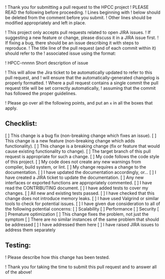 ! Thank you for submitting a pull request to the HPCC project
! PLEASE READ the following before proceeding.
! Lines beginning with ! below should be deleted from the comment before you submit.
! Other lines should be modified appropriately and left in place.

! This project only accepts pull requests related to open JIRA issues.
! If suggesting a new feature or change, please discuss it in a JIRA issue first.
! If fixing a bug, there should be an issue describing it with steps to reproduce.
! The title line of the pull request (and of each commit within it) should refer to the
! associated issue using the format:

! HPCC-nnnnn Short description of issue

! This will allow the Jira ticket to be automatically updated to refer to this pull request, and
! will ensure that the automatically-generated changelog is properly formatted.
! Where a pull request contains a single commit the pull request title will be set correctly automatically,
! assuming that the commit has followed the proper guidelines.

! Please go over all the following points, and put an `x` in all the boxes that apply.
## Checklist:
[ ] This change is a bug fix (non-breaking change which fixes an issue).
[ ] This change is a new feature (non-breaking change which adds functionality).
[ ] This change is a breaking change (fix or feature that would cause existing functionality to change).
[ ] The target branch of this pull request is appropriate for such a change.
[ ] My code follows the code style of this project.
  [ ] My code does not create any new warnings from compiler, build system, or lint.
[ ] My change requires a change to the documentation.
  [ ] I have updated the documentation accordingly, or...
  [ ] I have created a JIRA ticket to update the documentation.
[ ] Any new interfaces or exported functions are appropriately commented.
[ ] I have read the CONTRIBUTING document.
[ ] I have added tests to cover my changes.
[ ] All new and existing tests passed.
[ ] I have checked that this change does not introduce memory leaks.
[ ] I have used Valgrind or similar tools to check for potential issues.
[ ] I have given due consideration to all of the following potential concerns:
  [ ] Scalability
  [ ] Performance
  [ ] Security
  [ ] Premature optimization
  [ ] This change fixes the problem, not just the symptom
[ ] There are no similar instances of the same problem that should be addressed
  [ ] I have addressed them here
  [ ] I have raised JIRA issues to address them separately

## Testing:
! Please describe how this change has been tested.

! Thank you for taking the time to submit this pull request and to answer all of the above!

